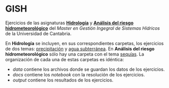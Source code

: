 # GISH
Ejercicios de las asignaturas [__Hidrología__](https://github.com/casadoj/GISH_Hidrologia/tree/master/Hidrologia) y [__Análisis del riesgo hidrometeorológico__](https://github.com/casadoj/GISH_Hidrologia/tree/master/AnalisisRiesgoHidrometeorologico) del _Master en Gestión Ingegral de Sistemas Hídricos_ de la Universidad de Cantabria.

En __Hidrología__ se incluyen, en sus correspondientes carpetas, los ejercicios de dos temas: [precipitación](https://github.com/casadoj/GISH_Hidrologia/tree/master/Precipitacion) y [agua subterránea](https://github.com/casadoj/GISH_Hidrologia/tree/master/AguaSubterranea). En __Análisis del riesgo hidrometeorológico__ sólo hay una carpeta con el tema [sequías](https://github.com/casadoj/GISH_Hidrologia/tree/master/AnalisisRiesgoHidrometeorologico/Sequias). La organización de cada una de estas carpetas es idéntica:
* _data_ contiene los archivos donde se guardan los datos de los ejercicios.
* _docs_ contiene los _notebook_ con la resolución de los ejercicios.
* _output_ contiene los resultados de los ejercicios.
